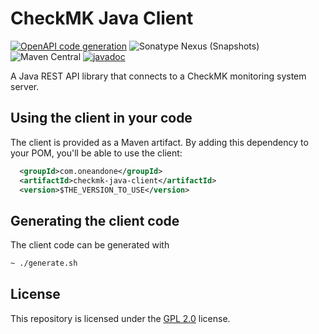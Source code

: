 # CheckMK Java Client

[![OpenAPI code generation](https://github.com/1and1/checkmk-java-client/actions/workflows/generate.yaml/badge.svg)](https://github.com/1and1/checkmk-java-client/actions/workflows/generate.yaml)
![Sonatype Nexus (Snapshots)](https://img.shields.io/nexus/s/com.oneandone/checkmk-java-client?server=https%3A%2F%2Foss.sonatype.org)
![Maven Central](https://img.shields.io/maven-central/v/com.oneandone/checkmk-java-client)
[![javadoc](https://javadoc.io/badge2/com.oneandone/checkmk-java-client/javadoc.svg)](https://javadoc.io/doc/com.oneandone/checkmk-java-client)

A Java REST API library that connects to a CheckMK monitoring system server.

## Using the client in your code

The client is provided as a Maven artifact. By adding this dependency to your POM,
you'll be able to use the client:

```xml
  <groupId>com.oneandone</groupId>
  <artifactId>checkmk-java-client</artifactId>
  <version>$THE_VERSION_TO_USE</version>
```

## Generating the client code

The client code can be generated with

```bash
~ ./generate.sh
```

## License

This repository is licensed under the [GPL 2.0](LICENSE) license.
